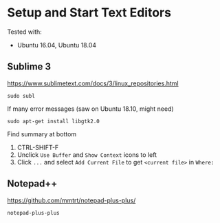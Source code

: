# Setup and Start Text Editors

Tested with:
- Ubuntu 16.04, Ubuntu 18.04

## Sublime 3

https://www.sublimetext.com/docs/3/linux_repositories.html

```
sudo subl
```

If many error messages (saw on Ubuntu 18.10, might need)
```
sudo apt-get install libgtk2.0
```

Find summary at bottom
1. CTRL-SHIFT-F
2. Unclick `Use Buffer` and `Show Context` icons to left
3. Click `...` and select `Add Current File` to get `<current file>` in `Where:`

## Notepad++

https://github.com/mmtrt/notepad-plus-plus/

```
notepad-plus-plus
```
